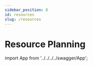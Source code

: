 ```yaml
---
sidebar_position: 8
id: resources
slug: /resources
---
```


# Resource Planning

import App from '../../../../swagger/App';

<App/>